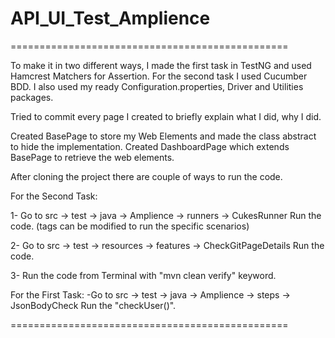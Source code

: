 # API_UI_Test_Amplience

================================================

To make it in two different ways, I made the first task in TestNG and used Hamcrest Matchers for Assertion.
For the second task I used Cucumber BDD. I also used my ready Configuration.properties, Driver and Utilities packages.

Tried to commit every page I created to briefly explain what I did, why I did.

Created BasePage to store my Web Elements and made the class abstract to hide the implementation. 
Created DashboardPage which extends BasePage to retrieve the web elements.

After cloning the project there are couple of ways to run the code.

For the Second Task:

1- Go to src -> test -> java -> Amplience -> runners -> CukesRunner 
Run the code.
(tags can be modified to run the specific scenarios)

2- Go to src -> test -> resources -> features -> CheckGitPageDetails 
Run the code. 

3- Run the code from Terminal with "mvn clean verify" keyword.

For the First Task:
-Go to src -> test -> java -> Amplience -> steps -> JsonBodyCheck
Run the "checkUser()".

================================================


